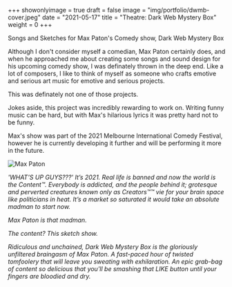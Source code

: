 +++
showonlyimage = true
draft = false
image = "img/portfolio/dwmb-cover.jpeg"
date = "2021-05-17"
title = "Theatre: Dark Web Mystery Box"
weight = 0
+++

Songs and Sketches for Max Paton's Comedy show, Dark Web Mystery Box

<!--more-->

Although I don't consider myself a comedian, Max Paton certainly does, and when he approached me about creating some songs and sound design for his upcoming comedy show, I was definately thrown in the deep end. Like a lot of composers, I like to think of myself as someone who crafts emotive and serious art music for emotive and serious projects.

This was definately not one of those projects.

Jokes aside, this project was incredibly rewarding to work on. Writing funny music can be hard, but with Max's hilarious lyrics it was pretty hard not to be funny.

Max's show was part of the 2021 Melbourne International Comedy Festival, however he is currently developing it further and will be performing it more in the future.

![Max Paton](/img/max.jpeg)

_'WHAT’S UP GUYS???'_
_It’s 2021. Real life is banned and now the world is the Content™. Everybody is addicted, and the people behind it; grotesque and perverted creatures known only as Creators™™ vie for your brain space like politicians in heat. It’s a market so saturated it would take an absolute madman to start now._

_Max Paton is that madman._

_The content? This sketch show._

_Ridiculous and unchained, Dark Web Mystery Box is the gloriously unfiltered braingasm of Max Paton. A fast-paced hour of twisted tomfoolery that will leave you sweating with exhilaration. An epic grab-bag of content so delicious that you'll be smashing that LIKE button until your fingers are bloodied and dry._
